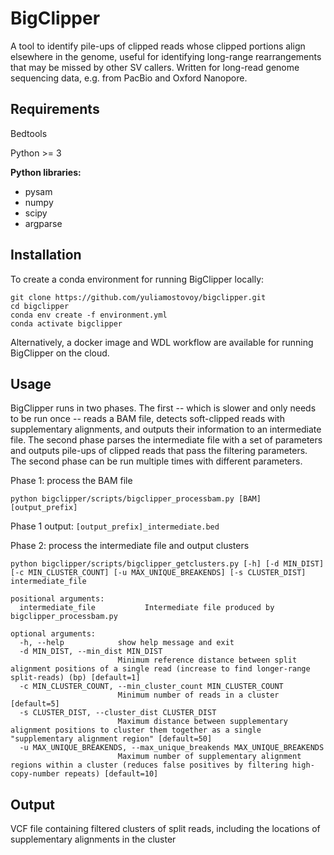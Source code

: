 # BigClipper

A tool to identify pile-ups of clipped reads whose clipped portions align elsewhere in the genome, useful for identifying long-range rearrangements that may be missed by other SV callers. Written for long-read genome sequencing data, e.g. from PacBio and Oxford Nanopore.

## Requirements
Bedtools

Python >= 3

**Python libraries:**
  * pysam
  * numpy
  * scipy
  * argparse

## Installation
To create a conda environment for running BigClipper locally:

```
git clone https://github.com/yuliamostovoy/bigclipper.git
cd bigclipper
conda env create -f environment.yml
conda activate bigclipper
```

Alternatively, a docker image and WDL workflow are available for running BigClipper on the cloud.

## Usage
BigClipper runs in two phases. The first -- which is slower and only needs to be run once -- reads a BAM file, detects soft-clipped reads with supplementary alignments, and outputs their information to an intermediate file. The second phase parses the intermediate file with a set of parameters and outputs pile-ups of clipped reads that pass the filtering parameters. The second phase can be run multiple times with different parameters.

Phase 1: process the BAM file
```
python bigclipper/scripts/bigclipper_processbam.py [BAM] [output_prefix]
```
Phase 1 output: `[output_prefix]_intermediate.bed`

Phase 2: process the intermediate file and output clusters
```
python bigclipper/scripts/bigclipper_getclusters.py [-h] [-d MIN_DIST] [-c MIN_CLUSTER_COUNT] [-u MAX_UNIQUE_BREAKENDS] [-s CLUSTER_DIST] intermediate_file

positional arguments:
  intermediate_file           Intermediate file produced by bigclipper_processbam.py

optional arguments:
  -h, --help            show help message and exit
  -d MIN_DIST, --min_dist MIN_DIST
                        Minimum reference distance between split alignment positions of a single read (increase to find longer-range split-reads) (bp) [default=1]
  -c MIN_CLUSTER_COUNT, --min_cluster_count MIN_CLUSTER_COUNT
                        Minimum number of reads in a cluster [default=5]
  -s CLUSTER_DIST, --cluster_dist CLUSTER_DIST
                        Maximum distance between supplementary alignment positions to cluster them together as a single "supplementary alignment region" [default=50]
  -u MAX_UNIQUE_BREAKENDS, --max_unique_breakends MAX_UNIQUE_BREAKENDS
                        Maximum number of supplementary alignment regions within a cluster (reduces false positives by filtering high-copy-number repeats) [default=10]

```

## Output
VCF file containing filtered clusters of split reads, including the locations of supplementary alignments in the cluster
